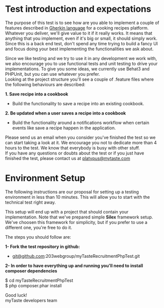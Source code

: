 # Test introduction and expectations

The purpose of this test is to see how are you able to implement a couple of features described in [Gherkin language](http://docs.behat.org/en/latest/guides/1.gherkin.html#gherkin-syntax) for a cooking recipes platform.    
Whatever you deliver, we'll give value to it if it really works. It means that anything that you implement, even if it's big or small, it should simply work. Since this is a back end test, don't spend any time trying to build a fancy UI and focus doing your best implementing the functionalities we ask about.

Since we like testing and we try to use it in any development we work with, we also encourage you to use functional tests and unit testing to drive your implementations. To give you some ideas, we currently use Behat3 and PHPUnit, but you can use whatever you prefer.   
Looking at the project structure you'll see a couple of .feature files where the following behaviours are described:

__1. Save recipe into a cookbook__  

- Build the functionality to save a recipe into an existing cookbook.

__2. Be updated when a user saves a recipe into a cookbook__
  
- Build the functionality around a notifications workflow when certain events like save a recipe happen in the application.  

Please send us an email when you consider you've finished the test so we can start taking a look at it. We encourage you not to dedicate more than 4 hours to the test. We know that everybody is busy with other stuff.  
If you have any questions or doubts about the test or if you just have finished the test, please contact us at platypus@mytaste.com

# Environment Setup
The following instructions are our proposal for setting up a testing environment in less than 10 minutes. This will allow you to start with the technical test right away.  

This setup will end up with a project that should contain your implementation. Note that we've prepared simple __Silex__ framework setup. We've choosen this framework for simplicity, but if you prefer to use a different one, you're free to do it.

The steps you should follow are:

__1- Fork the test repository in github:__

- git@github.com:203webgroup/myTasteRecruitmentPhpTest.git

__2- In order to have everything up and running you'll need to install composer dependencies__  

$ cd myTasteRecruitmentPhpTest  
$ php composer.phar install

Good luck!  
myTaste developers team
